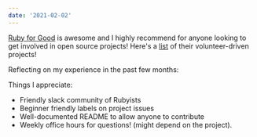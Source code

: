 ```yaml
---
date: '2021-02-02'
---
```


[Ruby for Good] is awesome and I highly recommend
for anyone looking to get involved in open source projects!
Here's a [list] of their volunteer-driven projects!

Reflecting on my experience in the past few months:

Things I appreciate:
* Friendly slack community of Rubyists
* Beginner friendly labels on project issues
* Well-documented README to allow anyone to contribute
* Weekly office hours for questions! (might depend on the project).

[Ruby for Good]: https://rubyforgood.org/
[list]: https://github.com/rubyforgood/